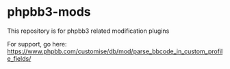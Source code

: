 phpbb3-mods
===========

This repository is for phpbb3 related modification plugins

For support, go here: https://www.phpbb.com/customise/db/mod/parse_bbcode_in_custom_profile_fields/